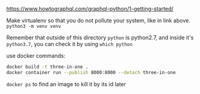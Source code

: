 https://www.howtographql.com/graphql-python/1-getting-started/

Make virtualenv so that you do not pollute your system, like in link above. `python3 -m venv venv`

Remember that outside of this directory `python` is python2.7, and inside it's `python3.7`, you can check it by using `which python`

use docker commands:

```bash
docker build -t three-in-one .
docker container run --publish 8000:8000 --detach three-in-one
```

`docker ps` to find an image to kill it by its id later
